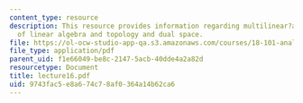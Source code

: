 ```yaml
---
content_type: resource
description: This resource provides information regarding multilinear?algebra, review
  of linear algebra and topology and dual space.
file: https://ol-ocw-studio-app-qa.s3.amazonaws.com/courses/18-101-analysis-ii-fall-2005/9743fac5e8a674c78af0364a14b62ca6_lecture16.pdf
file_type: application/pdf
parent_uid: f1e66049-be8c-2147-5acb-40dde4a2a82d
resourcetype: Document
title: lecture16.pdf
uid: 9743fac5-e8a6-74c7-8af0-364a14b62ca6
---
```

